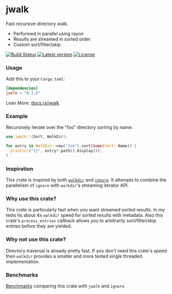 jwalk
=======

Fast recursive directory walk.

- Performed in parallel using rayon
- Results are streamed in sorted order
- Custom sort/filter/skip

[![Build Status](https://travis-ci.org/jessegrosjean/jwalk.svg?branch=master)](https://travis-ci.org/jessegrosjean/jwalk)
[![Latest version](http://meritbadge.herokuapp.com/jwalk)](https://crates.io/crates/jwalk)
[![License](https://img.shields.io/crates/l/jwalk.svg)](https://github.com/rust-lang-nursery/jwalk.rs#license)

### Usage

Add this to your `Cargo.toml`:

```toml
[dependencies]
jwalk = "0.1.0"
```

Lean More: [docs.rs/jwalk](https://docs.rs/jwalk)

### Example

Recursively iterate over the "foo" directory sorting by name:

```rust
use jwalk::{Sort, WalkDir};

for entry in WalkDir::new("foo").sort(Some(Sort::Name)) {
  println!("{}", entry?.path().display());
}
```

### Inspiration

This crate is inspired by both [`walkdir`](https://crates.io/crates/walkdir) and
[`ignore`](https://crates.io/crates/ignore). It attempts to combine the
parallelism of `ignore` with `walkdir`'s streaming iterator API.

### Why use this crate?

This crate is particularly fast when you want streamed sorted results. In my
tests its about 4x `walkdir` speed for sorted results with metadata. Also this
crate's `process_entries` callback allows you to arbitrarily sort/filter/skip
entries before they are yielded.

### Why not use this crate?

Directory traversal is already pretty fast. If you don't need this crate's speed
then `walkdir` provides a smaller and more tested single threaded
implementation.

### Benchmarks

[Benchmarks](https://github.com/jessegrosjean/jwalk/blob/master/benches/benchmarks.md)
comparing this crate with `jwalk` and `ignore`.